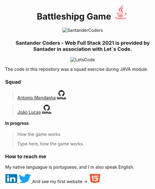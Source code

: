 <div align="center"> 
    <h1>Battleshipg Game    
    <img height="50" alt="Java" src="https://raw.githubusercontent.com/devicons/devicon/master/icons/java/java-plain.svg"><br>
    </h1>
    <img height="100" alt="SantanderCoders" src="https://letscode.com.br/images/Processes/SantanderCoders.svg">    
    <h3><b>Santander Coders - Web Full Stack 2021</b> is provided by Santader in association with Let´s Code.</h3>
    <img height="20" alt="LetsCode" src="https://lc-public-assets.s3.sa-east-1.amazonaws.com/images/Header/letsCodeLogo.svg">    
</div>
<div>
    <p>The code in this repository was a squad exercise during JAVA module.</p>
</div>

<div>
<h3>Squad</h3>

>[Antonio Mendanha](https://github.com/AntonioMendanha/) <img height="30" alt="Github" src="https://raw.githubusercontent.com/devicons/devicon/master/icons/github/github-original-wordmark.svg">

>[João Lucas](https://github.com/jaotuta) <img height="30" alt="Github" src="https://raw.githubusercontent.com/devicons/devicon/master/icons/github/github-original-wordmark.svg">

</div>

<div>

#### **In progress**

> How the game works
>
> Type here, how the game works.

</div>

<div>
  <h3> How to reach me </h3>
  <p> My native languague is portuguese, and I´m also speak English.</p>
  <a href="https://www.linkedin.com/in/antoniomendanha/" target="blank">
    <img height="30" width="40" alt="Antonio-Linkedin" src="https://raw.githubusercontent.com/devicons/devicon/master/icons/linkedin/linkedin-original.svg">
  </a>
  <a href="https://www.twitter.com/antoniomendanha" target="blank">
    <img height="30" width="40" alt="Antonio-twitter" src="https://raw.githubusercontent.com/devicons/devicon/master/icons/twitter/twitter-original.svg">
  </a>
  <span> And see my first website -></span>  
  <a href="https://antoniomendanha.github.io" target="blank">
  <img height="30" width="40" alt="Antonio-HTML" src="https://raw.githubusercontent.com/devicons/devicon/master/icons/html5/html5-original.svg">
  </a>
</div>
